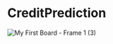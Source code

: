 # CreditPrediction


![My First Board - Frame 1 (3)](https://user-images.githubusercontent.com/73339239/173103409-70ffeb71-9b7f-4c76-a2d9-d7feea5a52f6.jpg)
